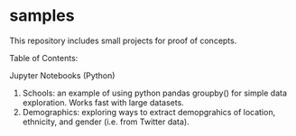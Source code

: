 # samples
This repository includes small projects for proof of concepts. 

Table of Contents:

Jupyter Notebooks (Python)
1. Schools: an example of using python pandas groupby() for simple data exploration. Works fast with large datasets.
2. Demographics: exploring ways to extract demopgrahics of location, ethnicity, and gender (i.e. from Twitter data). 
